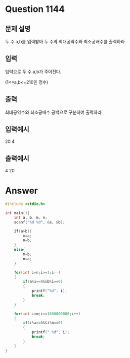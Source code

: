 Question 1144
==================
문제 설명
------------------
두 수 a,b를 입력받아 두 수의 최대공약수와 최소공배수를 출력하라

입력
------------------
입력으로 두 수 a,b가 주어진다.

(1<=a,b<=210인 정수)

출력
------------------
최대공약수와 최소공배수 공백으로 구분하여 출력하라

입력예시
------------------
20 4

출력예시
------------------
4 20

Answer
==================
```cpp
#include <stdio.h>

int main(){
    int a, b, m, n;
    scanf("%d %d", &a, &b);

    if(a>b){
        m=a; 
        n=b;
    }
    else{
        m=b; 
        n=a;
    }

    for(int i=n;i>=1;i--)
    {
        if(a%i==0&&b%i==0)
        {
            printf("%d", i);
            break;
        }
    }

    for(int i=m;i<=1000000000;i++)
    {
        if(i%a==0&&i%b==0)
        {
            printf(" %d", i);
            break;
        }
    }
}
```